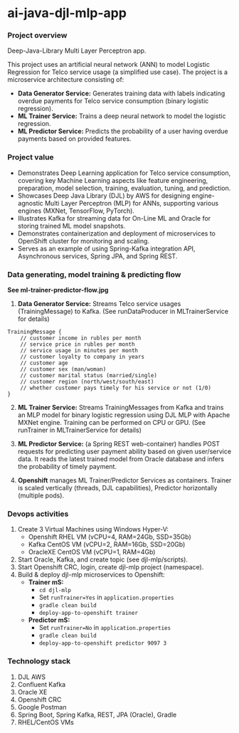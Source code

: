 # ai-java-djl-mlp-app

### Project overview

Deep-Java-Library Multi Layer Perceptron app.

This project uses an artificial neural network (ANN) to model Logistic Regression for Telco service usage (a simplified use case). The project is a microservice architecture consisting of:

* **Data Generator Service:** Generates training data with labels indicating overdue payments for Telco service consumption (binary logistic regression).
* **ML Trainer Service:** Trains a deep neural network to model the logistic regression.
* **ML Predictor Service:** Predicts the probability of a user having overdue payments based on provided features.

### Project value

* Demonstrates Deep Learning application for Telco service consumption, covering key Machine Learning aspects like feature engineering, preparation, model selection, training, evaluation, tuning, and prediction.
* Showcases Deep Java Library (DJL) by AWS for designing engine-agnostic Multi Layer Perceptron (MLP) for ANNs, supporting various engines (MXNet, TensorFlow, PyTorch).
* Illustrates Kafka for streaming data for On-Line ML and Oracle for storing trained ML model snapshots.
* Demonstrates containerization and deployment of microservices to OpenShift cluster for monitoring and scaling.
* Serves as an example of using Spring-Kafka integration API, Asynchronous services, Spring JPA, and Spring REST.

### Data generating, model training & predicting flow

**See ml-trainer-predictor-flow.jpg**

1. **Data Generator Service:** Streams Telco service usages (TrainingMessage) to Kafka. (See runDataProducer in MLTrainerService for details)

```
TrainingMessage {
    // customer income in rubles per month
    // service price in rubles per month
    // service usage in minutes per month
    // customer loyalty to company in years
    // customer age
    // customer sex (man/woman)
    // customer marital status (married/single)
    // customer region (north/west/south/east)
    // whether customer pays timely for his service or not (1/0)
}
```

2. **ML Trainer Service:** Streams TrainingMessages from Kafka and trains an MLP model for binary logistic regression using DJL MLP with Apache MXNet engine. Training can be performed on CPU or GPU. (See runTrainer in MLTrainerService for details)

3. **ML Predictor Service:** (a Spring REST web-container) handles POST requests for predicting user payment ability based on given user/service data. It reads the latest trained model from Oracle database and infers the probability of timely payment.

4. **Openshift** manages ML Trainer/Predictor Services as containers. Trainer is scaled vertically (threads, DJL capabilities), Predictor horizontally (multiple pods).

### Devops activities

1. Create 3 Virtual Machines using Windows Hyper-V:
    * Openshift RHEL VM (vCPU=4, RAM=24Gb, SSD=35Gb)
    * Kafka CentOS VM (vCPU=2, RAM=16Gb, SSD=20Gb)
    * OracleXE CentOS VM (vCPU=1, RAM=4Gb)
2. Start Oracle, Kafka, and create topic (see djl-mlp/scripts).
3. Start Openshift CRC, login, create djl-mlp project (namespace).
4. Build & deploy djl-mlp microservices to Openshift:
    * **Trainer mS:**
        * `cd djl-mlp`
        * Set `runTrainer=Yes` in `application.properties`
        * `gradle clean build`
        * `deploy-app-to-openshift trainer`
    * **Predictor mS:**
        * Set `runTrainer=No` in `application.properties`
        * `gradle clean build`
        * `deploy-app-to-openshift predictor 9097 3`

### Technology stack

1. DJL AWS
2. Confluent Kafka
3. Oracle XE
4. Openshift CRC
5. Google Postman
6. Spring Boot, Spring Kafka, REST, JPA (Oracle), Gradle
7. RHEL/CentOS VMs

